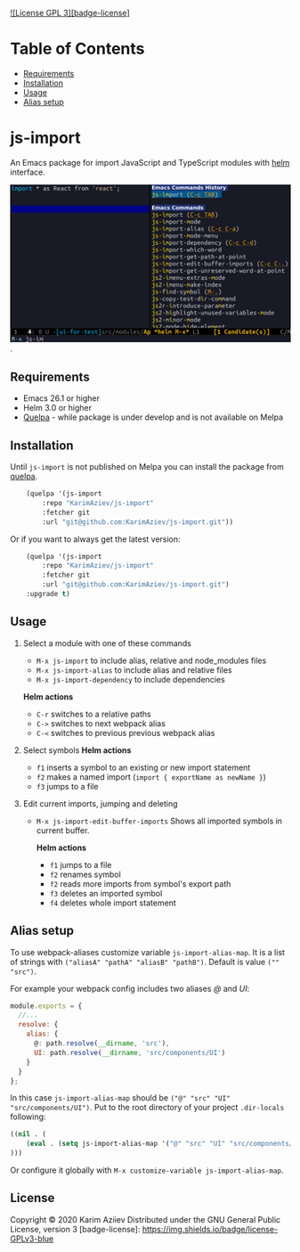 [![License GPL 3][badge-license]](http://www.gnu.org/licenses/gpl-3.0.txt)

# Table of Contents
* [Requirements](#org8bb2ccf)
* [Installation](#org66d242b)
* [Usage](#orgd8bdc4e)
* [Alias setup](#orgc8d9f05)


<a id="org7a05a1c"></a>

# js-import

An Emacs package for import JavaScript and TypeScript modules with [helm](<https://github.com/emacs-helm/helm> "helm") interface.


![](js-import-demo.gif).


<a id="org8bb2ccf"></a>

## Requirements

-   Emacs 26.1 or higher
-   Helm 3.0 or higher
-   [Quelpa](<https://github.com/quelpa/quelpa> "quelpa") - while package is under develop and is not available on Melpa


<a id="org66d242b"></a>

## Installation

Until `js-import` is not published on Melpa you can install the package from [quelpa](<https://github.com/quelpa/quelpa> "quelpa").

```cl
    (quelpa '(js-import
        :repo "KarimAziev/js-import"
        :fetcher git
        :url "git@github.com:KarimAziev/js-import.git"))
```

Or if you want to always get the latest version:

```cl
    (quelpa '(js-import
        :repo "KarimAziev/js-import"
        :fetcher git
        :url "git@github.com:KarimAziev/js-import.git")
    :upgrade t)
```


<a id="orgd8bdc4e"></a>

## Usage

1.  Select a module with one of these commands
    * `M-x js-import` to include alias, relative and node_modules files
    * `M-x js-import-alias` to include alias and relative files
    * `M-x js-import-dependency` to include dependencies

    **Helm actions**
    -  `C-r`  switches to a relative paths
    -  `C->`  switches to next webpack alias
    -  `C-<`  switches to previous previous webpack alias


2. Select symbols
    **Helm actions**
    -  `f1`  inserts a symbol to an existing or new import statement
    -  `f2`  makes a named import (`import { exportName as newName }`)
    -  `f3`  jumps to a file

3. Edit current imports, jumping and deleting
   * `M-x js-import-edit-buffer-imports`
     Shows all imported symbols in current buffer.

     **Helm actions**
     -  `f1`  jumps to a file
     -  `f2`  renames symbol
     -  `f2`  reads more imports from symbol's export path
     -  `f3`  deletes an imported symbol
     -  `f4`  deletes whole import statement

<a id="orgc8d9f05"></a>

## Alias setup

To use webpack-aliases customize variable `js-import-alias-map`. It is a list of strings with `("aliasA" "pathA" "aliasB" "pathB")`. Default is value `("" "src")`.

For example your webpack config includes two aliases *@* and *UI*:


```javascript
module.exports = {
  //...
  resolve: {
    alias: {
      @: path.resolve(__dirname, 'src'),
      UI: path.resolve(__dirname, 'src/components/UI')
    }
  }
};
```

In this case `js-import-alias-map` should be `("@" "src" "UI" "src/components/UI")`. Put to the root directory of your project `.dir-locals` following:

```cl
((nil . (
    (eval . (setq js-import-alias-map '("@" "src" "UI" "src/components/UI")))
)))

```
Or configure it globally with `M-x customize-variable js-import-alias-map`.

## License

Copyright © 2020 Karim Aziiev
Distributed under the GNU General Public License, version 3
[badge-license]: https://img.shields.io/badge/license-GPLv3-blue

